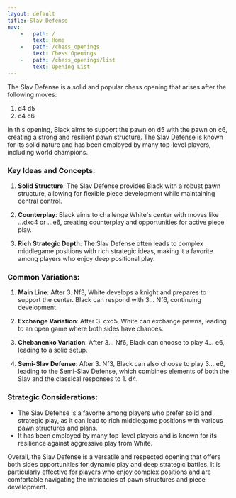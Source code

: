 ```yaml
---
layout: default
title: Slav Defense
nav:
    -   path: /
        text: Home
    -   path: /chess_openings
        text: Chess Openings
    -   path: /chess_openings/list
        text: Opening List
---
```


The Slav Defense is a solid and popular chess opening that arises after the following moves:

1. d4 d5  
2. c4 c6

In this opening, Black aims to support the pawn on d5 with the pawn on c6, creating a strong and resilient pawn structure. The Slav Defense is known for its solid nature and has been employed by many top-level players, including world champions.

### Key Ideas and Concepts:

1. **Solid Structure**: The Slav Defense provides Black with a robust pawn structure, allowing for flexible piece development while maintaining central control.

2. **Counterplay**: Black aims to challenge White's center with moves like ...dxc4 or ...e6, creating counterplay and opportunities for active piece play.

3. **Rich Strategic Depth**: The Slav Defense often leads to complex middlegame positions with rich strategic ideas, making it a favorite among players who enjoy deep positional play.

### Common Variations:

1. **Main Line**: After 3. Nf3, White develops a knight and prepares to support the center. Black can respond with 3... Nf6, continuing development.

2. **Exchange Variation**: After 3. cxd5, White can exchange pawns, leading to an open game where both sides have chances.

3. **Chebanenko Variation**: After 3... Nf6, Black can choose to play 4... e6, leading to a solid setup.

4. **Semi-Slav Defense**: After 3. Nf3, Black can also choose to play 3... e6, leading to the Semi-Slav Defense, which combines elements of both the Slav and the classical responses to 1. d4.

### Strategic Considerations:

- The Slav Defense is a favorite among players who prefer solid and strategic play, as it can lead to rich middlegame positions with various pawn structures and plans.
- It has been employed by many top-level players and is known for its resilience against aggressive play from White.

Overall, the Slav Defense is a versatile and respected opening that offers both sides opportunities for dynamic play and deep strategic battles. It is particularly effective for players who enjoy complex positions and are comfortable navigating the intricacies of pawn structures and piece development.